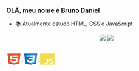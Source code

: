 ### OLÁ, meu nome é Bruno Daniel


- 📚 Atualmente estudo HTML, CSS e JavaScript
 
  
  <div align="center">
 
  <a href="https://github.com/BrunoD4niel">
  <img height="160em" src="https://github-readme-stats.vercel.app/api?username=BrunoD4niel&show_icons=true&theme=&include_all_commits=true&count_private=true"/>
  <img height="160em" src="https://github-readme-stats.vercel.app/api/top-langs/?username=BrunoD4niel&layout=compact&langs_count=7&theme="/>
   
</div>
    

  <br>
<div>
  
  <img align="center" alt="bruno-HTML" height="30" width="40" src="https://raw.githubusercontent.com/devicons/devicon/master/icons/html5/html5-original.svg">
  <img align="center" alt="bruno-CSS" height="30" width="40" src="https://raw.githubusercontent.com/devicons/devicon/master/icons/css3/css3-original.svg">
  <img align="center" alt="bruno-Js" height="30" width="40" src="https://raw.githubusercontent.com/devicons/devicon/master/icons/javascript/javascript-plain.svg">
  
  
   
</div> 
  
  

  
